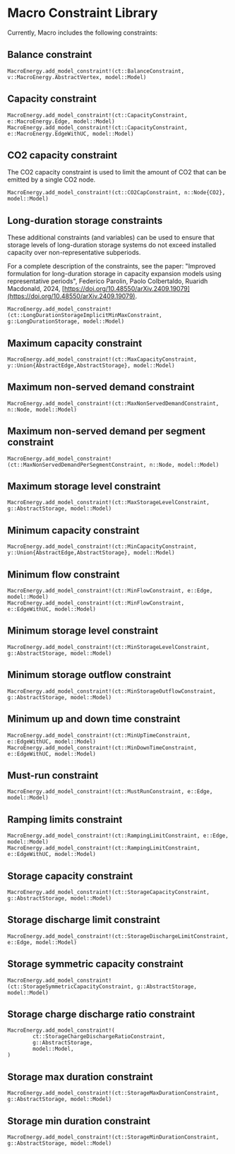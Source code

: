 # Macro Constraint Library

Currently, Macro includes the following constraints:

## Balance constraint
```@docs
MacroEnergy.add_model_constraint!(ct::BalanceConstraint, v::MacroEnergy.AbstractVertex, model::Model)
```
## Capacity constraint
```@docs
MacroEnergy.add_model_constraint!(ct::CapacityConstraint, e::MacroEnergy.Edge, model::Model)
MacroEnergy.add_model_constraint!(ct::CapacityConstraint, e::MacroEnergy.EdgeWithUC, model::Model)
```
## CO2 capacity constraint
The CO2 capacity constraint is used to limit the amount of CO2 that can be emitted by a single CO2 node.
```@docs
MacroEnergy.add_model_constraint!(ct::CO2CapConstraint, n::Node{CO2}, model::Model)
```

## Long-duration storage constraints
These additional constraints (and variables) can be used to ensure that storage levels of long-duration storage systems do not exceed installed capacity over non-representative subperiods. 

For a complete description of the constraints, see the paper: "Improved formulation for long-duration storage in capacity expansion models using representative periods", Federico Parolin, Paolo Colbertaldo, Ruaridh Macdonald, 2024, [https://doi.org/10.48550/arXiv.2409.19079](https://doi.org/10.48550/arXiv.2409.19079).

```@docs
MacroEnergy.add_model_constraint!(ct::LongDurationStorageImplicitMinMaxConstraint, g::LongDurationStorage, model::Model)
```

## Maximum capacity constraint
```@docs
MacroEnergy.add_model_constraint!(ct::MaxCapacityConstraint, y::Union{AbstractEdge,AbstractStorage}, model::Model)
```
## Maximum non-served demand constraint
```@docs
MacroEnergy.add_model_constraint!(ct::MaxNonServedDemandConstraint, n::Node, model::Model)
```
## Maximum non-served demand per segment constraint
```@docs
MacroEnergy.add_model_constraint!(ct::MaxNonServedDemandPerSegmentConstraint, n::Node, model::Model)
```
## Maximum storage level constraint
```@docs
MacroEnergy.add_model_constraint!(ct::MaxStorageLevelConstraint, g::AbstractStorage, model::Model)
```
## Minimum capacity constraint
```@docs
MacroEnergy.add_model_constraint!(ct::MinCapacityConstraint, y::Union{AbstractEdge,AbstractStorage}, model::Model)
```
## Minimum flow constraint
```@docs
MacroEnergy.add_model_constraint!(ct::MinFlowConstraint, e::Edge, model::Model)
MacroEnergy.add_model_constraint!(ct::MinFlowConstraint, e::EdgeWithUC, model::Model)
```
## Minimum storage level constraint
```@docs
MacroEnergy.add_model_constraint!(ct::MinStorageLevelConstraint, g::AbstractStorage, model::Model)
```
## Minimum storage outflow constraint
```@docs
MacroEnergy.add_model_constraint!(ct::MinStorageOutflowConstraint, g::AbstractStorage, model::Model)
```

## Minimum up and down time constraint

```@docs
MacroEnergy.add_model_constraint!(ct::MinUpTimeConstraint, e::EdgeWithUC, model::Model)
MacroEnergy.add_model_constraint!(ct::MinDownTimeConstraint, e::EdgeWithUC, model::Model)
```

## Must-run constraint
```@docs
MacroEnergy.add_model_constraint!(ct::MustRunConstraint, e::Edge, model::Model)
```
## Ramping limits constraint
```@docs
MacroEnergy.add_model_constraint!(ct::RampingLimitConstraint, e::Edge, model::Model)
MacroEnergy.add_model_constraint!(ct::RampingLimitConstraint, e::EdgeWithUC, model::Model)
```
## Storage capacity constraint
```@docs
MacroEnergy.add_model_constraint!(ct::StorageCapacityConstraint, g::AbstractStorage, model::Model)
```
## Storage discharge limit constraint
```@docs
MacroEnergy.add_model_constraint!(ct::StorageDischargeLimitConstraint, e::Edge, model::Model)
```
## Storage symmetric capacity constraint
```@docs
MacroEnergy.add_model_constraint!(ct::StorageSymmetricCapacityConstraint, g::AbstractStorage, model::Model)
```
## Storage charge discharge ratio constraint
```@docs
MacroEnergy.add_model_constraint!(
        ct::StorageChargeDischargeRatioConstraint,
        g::AbstractStorage,
        model::Model,
)
```
## Storage max duration constraint
```@docs
MacroEnergy.add_model_constraint!(ct::StorageMaxDurationConstraint, g::AbstractStorage, model::Model)
```
## Storage min duration constraint
```@docs
MacroEnergy.add_model_constraint!(ct::StorageMinDurationConstraint, g::AbstractStorage, model::Model)
```
